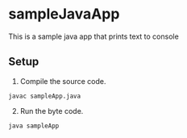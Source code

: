 # sampleJavaApp
This is a sample java app that prints text to console

## Setup
1. Compile the source code.
```shell
javac sampleApp.java
```
2. Run the byte code.
```shell
java sampleApp
```
